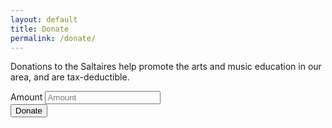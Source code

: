 ```yaml
---
layout: default
title: Donate
permalink: /donate/
---
```


Donations to the Saltaires help promote the arts and music education in our area,
and are tax-deductible.

<form action="" method="POST" class="form-inline">
  <div id="error_explanation"></div>
  <div class="form-group">
    <label class="sr-only" for="amount">Amount</label>
    <input type="text" class="form-control" id="amount" placeholder="Amount">
  </div>
  <button type="submit" class="btn btn-default" id="donateButton">Donate</button>
</form>
<script src="https://checkout.stripe.com/checkout.js"></script>
<script>
function validateAmount(amount) {
  amount = amount.replace(/\$/g, '').replace(/\,/g, '')
  amount = parseFloat(amount);
  if (isNaN(amount)) {
    $('#error_explanation').html('<p>Please enter a valid amount in USD ($).</p>');
  }
  else if (amount < 5.00) {
    $('#error_explanation').html('<p>Donation amount must be at least $5.</p>');
  }
  else {
    amount = amount * 100; // Needs to be an integer!
  }
  return amount;
}

var handler = StripeCheckout.configure({
  key: 'pk_live_OQBvwJEC1ALJMWBN59v0YWb3',
  locale: 'auto',
  name: 'Saltaires',
  description: 'One-time donation',
  token: function(token) {
    var payload = {
      receipt_email: token.email,
      amount: validateAmount($('input#amount').val()),
      description: 'Saltaires Donation',
      source: token.id
    };
    function success(data) {
      window.location.replace("/thanks");
    }
    $.ajax({
      contentType: 'application/json',
      data:        JSON.stringify(payload),
      dataType:    'json',
      success:     success,
      processData: false,
      type:        'POST',
      url:         'https://ppj4nft3vg.execute-api.us-west-2.amazonaws.com/prod'
    });
  }
});

$('#donateButton').on('click', function(e) {
  e.preventDefault();
  $('#error_explanation').html('');
  var amount = validateAmount($('input#amount').val());
  if (amount >= 500) {
    handler.open({
      amount: Math.round(amount)
    })
  }
});

$(window).on('popstate', function() {
  handler.close();
});
</script>
